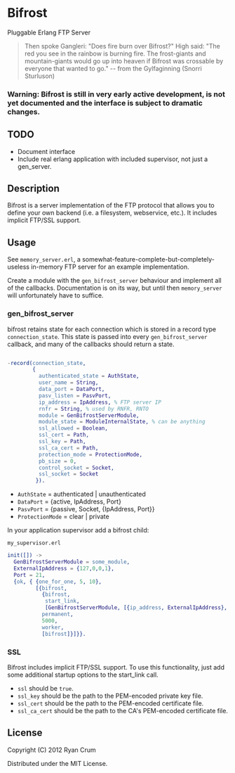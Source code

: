 # Bifrost
Pluggable Erlang FTP Server

> Then spoke Gangleri: "Does fire burn over Bifrost?"
> High said: "The red you see in the rainbow is burning fire. The
>             frost-giants and mountain-giants would go up into 
>             heaven if Bifrost was crossable by everyone that
>             wanted to go."
>  -- from the Gylfaginning (Snorri Sturluson)

### Warning: Bifrost is still in very early active development, is not yet documented and the interface is subject to dramatic changes.

## TODO

- Document interface
- Include real erlang application with included supervisor, not just a gen_server.

## Description
Bifrost is a server implementation of the FTP protocol that allows you to define your own backend (i.e. a filesystem, webservice, etc.). It includes implicit FTP/SSL support.

## Usage

See `memory_server.erl`, a somewhat-feature-complete-but-completely-useless in-memory FTP server for an example implementation.

Create a module with the `gen_bifrost_server` behaviour and implement all of the callbacks. Documentation is on its way, but until then `memory_server` will unfortunately have to suffice.

### gen_bifrost_server

bifrost retains state for each connection which is stored in a record type `connection_state`. This state is passed into every `gen_bifrost_server` callback, and many of the callbacks should return a state.

```erlang

-record(connection_state,
        {
          authenticated_state = AuthState,
          user_name = String,
          data_port = DataPort,
          pasv_listen = PasvPort,
          ip_address = IpAddress, % FTP server IP
          rnfr = String, % used by RNFR, RNTO
          module = GenBifrostServerModule,
          module_state = ModuleInternalState, % can be anything
          ssl_allowed = Boolean,
          ssl_cert = Path,
          ssl_key = Path,
          ssl_ca_cert = Path,
          protection_mode = ProtectionMode,
          pb_size = 0,
          control_socket = Socket,
          ssl_socket = Socket
         }).
```

* `AuthState` = authenticated | unauthenticated
* `DataPort` = {active, IpAddress, Port}
* `PasvPort` = {passive, Socket, {IpAddress, Port}}
* `ProtectionMode` = clear | private

In your application supervisor add a bifrost child:

`my_supervisor.erl`

```erlang
init([]) ->
  GenBifrostServerModule = some_module,
  ExternalIpAddress = {127,0,0,1},
  Port = 21,
  {ok, { {one_for_one, 5, 10},
         [{bifrost,
           {bifrost,
            start_link,
            [GenBifrostServerModule, [{ip_address, ExternalIpAddress}, {port, Port}]]},
           permanent,
           5000,
           worker,
           [bifrost]}]}}.
```

### SSL

Bifrost includes implicit FTP/SSL support. To use this functionality, just add some additional startup options to the start_link call.

- `ssl` should be `true`.
- `ssl_key` should be the path to the PEM-encoded private key file.
- `ssl_cert` should be the path to the PEM-encoded certificate file.
- `ssl_ca_cert` should be the path to the CA's PEM-encoded certificate file.

## License

Copyright (C) 2012 Ryan Crum

Distributed under the MIT License.
